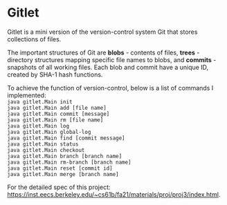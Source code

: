 # Gitlet
Gitlet is a mini version of the version-control system Git that stores collections of files.

The important structures of Git are **blobs** - contents of files, **trees** - directory structures mapping specific file names to blobs, and **commits** - snapshots of all working files. Each blob and commit have a unique ID, created by SHA-1 hash functions.

To achieve the function of version-control, below is a list of commands I implemented:<br>
```java gitlet.Main init```<br>
```java gitlet.Main add [file name]```<br>
```java gitlet.Main commit [message]```<br>
```java gitlet.Main rm [file name]```<br>
```java gitlet.Main log```<br>
```java gitlet.Main global-log```<br>
```java gitlet.Main find [commit message]```<br>
```java gitlet.Main status```<br>
```java gitlet.Main checkout```<br>
```java gitlet.Main branch [branch name]```<br>
```java gitlet.Main rm-branch [branch name]```<br>
```java gitlet.Main reset [commit id]```<br>
```java gitlet.Main merge [branch name]```<br>

For the detailed spec of this project: https://inst.eecs.berkeley.edu/~cs61b/fa21/materials/proj/proj3/index.html.
